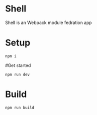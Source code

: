 # Shell

Shell is an Webpack module fedration app 

# Setup
```
npm i
```

#Get started

```
npm run dev
```

# Build

```
npm run build
```
